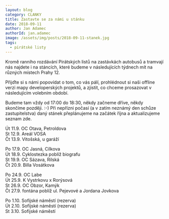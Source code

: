 ```yaml
---
layout: blog
category: CLANKY
title: Zastavte se za námi u stánku
date: 2018-09-11
author: Jan Adamec
authorId: jan.adamec
image: /assets/img/posts/2018-09-11-stanek.jpg
tags:
  - pirátské listy
---
```


Kromě ranního rozdávání Pirátských listů na zastávkách autobusů a tramvají nás najdete i na stáncích, které budeme v následujících týdnech mít na různých místech Prahy 12.

Přijďte si s námi popovídat o tom, co vás pálí, prohlédnout si naši offline verzi mapy developerských projektů, a zjistit, co chceme prosazovat v následujícím volebním období.

Budeme tam vždy od 17:00 do 18:30, někdy začneme dříve, někdy skončíme později. :-) Při nepřízni počasí (a v zatím neznámý den schůze zastupitelstva) daný stánek přeplánujeme na začátek října a aktualizujeme seznam zde.

Út 11.9. OC Otava, Petroldova<br/>
St 12.9. Areál VOSA<br/>
Čt 13.9. Vitošská, u garáží

Po 17.9. OC Jasná, Cílkova<br/>
Út 18.9. Cyklostezka poblíž biografu<br/>
St 19.9. OC Sázava, Rilská<br/>
Čt 20.9. Billa Vosátkova<br/>

Po 24.9. OC Labe<br/>
Út 25.9. K Vystrkovu x Rorýsová<br/>
St 26.9. OC Obzor, Kamýk<br/>
Čt 27.9. fontána poblíž ul. Pejevové a Jordana Jovkova

Po 1.10. Sofijské náměstí (rezerva)<br/>
Út 2.10. Sofijské náměstí (rezerva)<br/>
St 3.10. Sofijské náměstí
